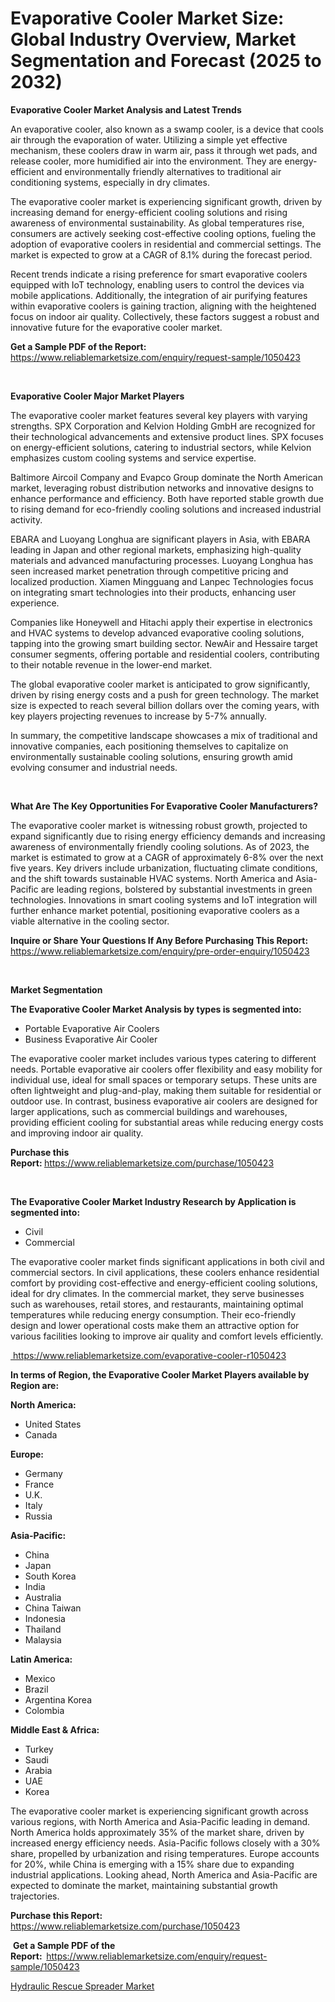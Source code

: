 <p><h1>Evaporative Cooler Market Size: Global Industry Overview, Market Segmentation and Forecast (2025 to 2032)</h1></p><p><strong>Evaporative Cooler Market Analysis and Latest Trends</strong></p>
<p><p>An evaporative cooler, also known as a swamp cooler, is a device that cools air through the evaporation of water. Utilizing a simple yet effective mechanism, these coolers draw in warm air, pass it through wet pads, and release cooler, more humidified air into the environment. They are energy-efficient and environmentally friendly alternatives to traditional air conditioning systems, especially in dry climates.</p><p>The evaporative cooler market is experiencing significant growth, driven by increasing demand for energy-efficient cooling solutions and rising awareness of environmental sustainability. As global temperatures rise, consumers are actively seeking cost-effective cooling options, fueling the adoption of evaporative coolers in residential and commercial settings. The market is expected to grow at a CAGR of 8.1% during the forecast period.</p><p>Recent trends indicate a rising preference for smart evaporative coolers equipped with IoT technology, enabling users to control the devices via mobile applications. Additionally, the integration of air purifying features within evaporative coolers is gaining traction, aligning with the heightened focus on indoor air quality. Collectively, these factors suggest a robust and innovative future for the evaporative cooler market.</p></p>
<p><strong>Get a Sample PDF of the Report:&nbsp;</strong> <a href="https://www.reliablemarketsize.com/enquiry/request-sample/1050423?utm_campaign=1832&utm_medium=2&utm_source=Github&utm_content=ia&utm_term=10042025&utm_id=evaporative-cooler">https://www.reliablemarketsize.com/enquiry/request-sample/1050423</a></p>
<p>&nbsp;</p>
<p><strong>Evaporative Cooler Major Market Players</strong></p>
<p><p>The evaporative cooler market features several key players with varying strengths. SPX Corporation and Kelvion Holding GmbH are recognized for their technological advancements and extensive product lines. SPX focuses on energy-efficient solutions, catering to industrial sectors, while Kelvion emphasizes custom cooling systems and service expertise.</p><p>Baltimore Aircoil Company and Evapco Group dominate the North American market, leveraging robust distribution networks and innovative designs to enhance performance and efficiency. Both have reported stable growth due to rising demand for eco-friendly cooling solutions and increased industrial activity.</p><p>EBARA and Luoyang Longhua are significant players in Asia, with EBARA leading in Japan and other regional markets, emphasizing high-quality materials and advanced manufacturing processes. Luoyang Longhua has seen increased market penetration through competitive pricing and localized production. Xiamen Mingguang and Lanpec Technologies focus on integrating smart technologies into their products, enhancing user experience.</p><p>Companies like Honeywell and Hitachi apply their expertise in electronics and HVAC systems to develop advanced evaporative cooling solutions, tapping into the growing smart building sector. NewAir and Hessaire target consumer segments, offering portable and residential coolers, contributing to their notable revenue in the lower-end market.</p><p>The global evaporative cooler market is anticipated to grow significantly, driven by rising energy costs and a push for green technology. The market size is expected to reach several billion dollars over the coming years, with key players projecting revenues to increase by 5-7% annually.</p><p>In summary, the competitive landscape showcases a mix of traditional and innovative companies, each positioning themselves to capitalize on environmentally sustainable cooling solutions, ensuring growth amid evolving consumer and industrial needs.</p></p>
<p>&nbsp;</p>
<p><strong>What Are The Key Opportunities For Evaporative Cooler Manufacturers?</strong></p>
<p><p>The evaporative cooler market is witnessing robust growth, projected to expand significantly due to rising energy efficiency demands and increasing awareness of environmentally friendly cooling solutions. As of 2023, the market is estimated to grow at a CAGR of approximately 6-8% over the next five years. Key drivers include urbanization, fluctuating climate conditions, and the shift towards sustainable HVAC systems. North America and Asia-Pacific are leading regions, bolstered by substantial investments in green technologies. Innovations in smart cooling systems and IoT integration will further enhance market potential, positioning evaporative coolers as a viable alternative in the cooling sector.</p></p>
<p><strong>Inquire or Share Your Questions If Any Before Purchasing This Report:</strong> <a href="https://www.reliablemarketsize.com/enquiry/pre-order-enquiry/1050423?utm_campaign=1832&utm_medium=2&utm_source=Github&utm_content=ia&utm_term=10042025&utm_id=evaporative-cooler">https://www.reliablemarketsize.com/enquiry/pre-order-enquiry/1050423</a></p>
<p>&nbsp;</p>
<p><strong>Market Segmentation</strong></p>
<p><strong>The Evaporative Cooler Market Analysis by types is segmented into:</strong></p>
<p><ul><li>Portable Evaporative Air Coolers</li><li>Business Evaporative Air Cooler</li></ul></p>
<p><p>The evaporative cooler market includes various types catering to different needs. Portable evaporative air coolers offer flexibility and easy mobility for individual use, ideal for small spaces or temporary setups. These units are often lightweight and plug-and-play, making them suitable for residential or outdoor use. In contrast, business evaporative air coolers are designed for larger applications, such as commercial buildings and warehouses, providing efficient cooling for substantial areas while reducing energy costs and improving indoor air quality.</p></p>
<p><strong>Purchase this Report:&nbsp;</strong><a href="https://www.reliablemarketsize.com/purchase/1050423?utm_campaign=1832&utm_medium=2&utm_source=Github&utm_content=ia&utm_term=10042025&utm_id=evaporative-cooler">https://www.reliablemarketsize.com/purchase/1050423</a></p>
<p>&nbsp;</p>
<p><strong>The Evaporative Cooler Market Industry Research by Application is segmented into:</strong></p>
<p><ul><li>Civil</li><li>Commercial</li></ul></p>
<p><p>The evaporative cooler market finds significant applications in both civil and commercial sectors. In civil applications, these coolers enhance residential comfort by providing cost-effective and energy-efficient cooling solutions, ideal for dry climates. In the commercial market, they serve businesses such as warehouses, retail stores, and restaurants, maintaining optimal temperatures while reducing energy consumption. Their eco-friendly design and lower operational costs make them an attractive option for various facilities looking to improve air quality and comfort levels efficiently.</p></p>
<p><a href="https://www.reliablemarketsize.com/evaporative-cooler-r1050423?utm_campaign=1832&utm_medium=2&utm_source=Github&utm_content=ia&utm_term=10042025&utm_id=evaporative-cooler">&nbsp;https://www.reliablemarketsize.com/evaporative-cooler-r1050423</a></p>
<p><strong>In terms of Region, the Evaporative Cooler Market Players available by Region are:</strong></p>
<p>
    <p> <strong> North America: </strong>
        <ul>
            <li>United States</li>
            <li>Canada</li>
        </ul>
        </p> 
    <p> <strong> Europe: </strong>
        <ul>
            <li>Germany</li>
            <li>France</li>
            <li>U.K.</li>
            <li>Italy</li>
            <li>Russia</li>
        </ul>
        </p> 
    <p> <strong> Asia-Pacific: </strong>
        <ul>
            <li>China</li>
            <li>Japan</li>
            <li>South Korea</li>
            <li>India</li>
            <li>Australia</li>
            <li>China Taiwan</li>
            <li>Indonesia</li>
            <li>Thailand</li>
            <li>Malaysia</li>
        </ul>
        </p> 
    <p> <strong> Latin America: </strong>
        <ul>
            <li>Mexico</li>
            <li>Brazil</li>
            <li>Argentina Korea</li>
            <li>Colombia</li>
        </ul>
        </p> 
    <p> <strong> Middle East & Africa: </strong>
        <ul>
            <li>Turkey</li>
            <li>Saudi</li>
            <li>Arabia</li>
            <li>UAE</li>
            <li>Korea</li>
        </ul>
    </p>
    </p>
<p><p>The evaporative cooler market is experiencing significant growth across various regions, with North America and Asia-Pacific leading in demand. North America holds approximately 35% of the market share, driven by increased energy efficiency needs. Asia-Pacific follows closely with a 30% share, propelled by urbanization and rising temperatures. Europe accounts for 20%, while China is emerging with a 15% share due to expanding industrial applications. Looking ahead, North America and Asia-Pacific are expected to dominate the market, maintaining substantial growth trajectories.</p></p>
<p><strong>Purchase this Report: </strong><a href="https://www.reliablemarketsize.com/purchase/1050423?utm_campaign=1832&utm_medium=2&utm_source=Github&utm_content=ia&utm_term=10042025&utm_id=evaporative-cooler">https://www.reliablemarketsize.com/purchase/1050423</a></p>
<p>&nbsp;<strong>Get a Sample PDF of the Report:&nbsp;&nbsp;</strong><a href="https://www.reliablemarketsize.com/enquiry/request-sample/1050423?utm_campaign=1832&utm_medium=2&utm_source=Github&utm_content=ia&utm_term=10042025&utm_id=evaporative-cooler">https://www.reliablemarketsize.com/enquiry/request-sample/1050423</a></p>
<p><strong></strong></p>
<p><p><a href="https://github.com/merkinedry7b/Market-Research-Report-List-1/blob/main/hydraulic-rescue-spreader-market.md?utm_campaign=1832&utm_medium=2&utm_source=Github&utm_content=ia&utm_term=10042025&utm_id=evaporative-cooler">Hydraulic Rescue Spreader Market</a></p></p>